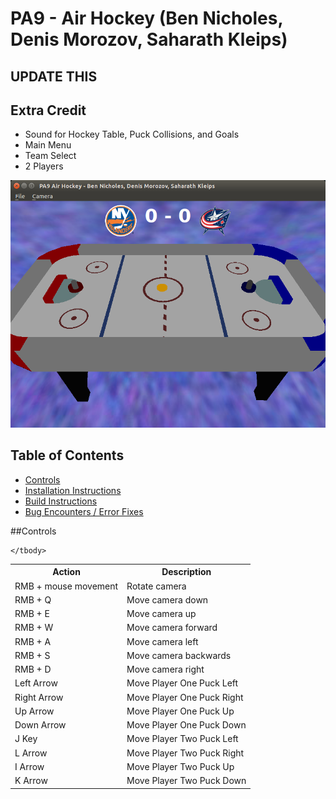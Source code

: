 # PA9 - Air Hockey (Ben Nicholes, Denis Morozov, Saharath Kleips)
## UPDATE THIS

## Extra Credit
+ Sound for Hockey Table, Puck Collisions, and Goals
+ Main Menu
+ Team Select
+ 2 Players 

![](.screenshot.png "Screenshot")

## Table of Contents
+ [Controls](#controls)
+ [Installation Instructions](install.md)  
+ [Build Instructions](build.md)  
+ [Bug Encounters / Error Fixes](bugs.md)

##Controls
<table>
    <tbody>
        <tr>
            <th>Action</th>
            <th>Description</th>
        </tr>
        <tr>
            <td>RMB + mouse movement</td>
            <td>Rotate camera</td>
        </tr>
        <tr>
            <td>RMB + Q</td>
            <td>Move camera down</td>
        </tr>
        <tr>
            <td>RMB + E</td>
            <td>Move camera up</td>
        </tr>
        <tr>
            <td>RMB + W</td>
            <td>Move camera forward</td>
        </tr>
        <tr>
            <td>RMB + A</td>
            <td>Move camera left</td>
        </tr>
        <tr>
            <td>RMB + S</td>
            <td>Move camera backwards</td>
        </tr>
        <tr>
            <td>RMB + D</td>
            <td>Move camera right</td>
        </tr>
	<tr>
	    <td>Left Arrow</td>
	    <td>Move Player One Puck Left</td>
	</tr>
	<tr>
	    <td>Right Arrow</td>
	    <td>Move Player One Puck Right</td>
	</tr>
	<tr>
	    <td>Up Arrow</td>
	    <td>Move Player One Puck Up</td>
	</tr>
	<tr>
	    <td>Down Arrow</td>
	    <td>Move Player One Puck Down</td>
	</tr>
	<tr>
	    <td>J Key</td>
	    <td>Move Player Two Puck Left</td>
	</tr>
	<tr>
	    <td>L Arrow</td>
	    <td>Move Player Two Puck Right</td>
	</tr>
	<tr>
	    <td>I Arrow</td>
	    <td>Move Player Two Puck Up</td>
	</tr>
	<tr>
	    <td>K Arrow</td>
	    <td>Move Player Two Puck Down</td>
	</tr>
	
    </tbody>
</table>
